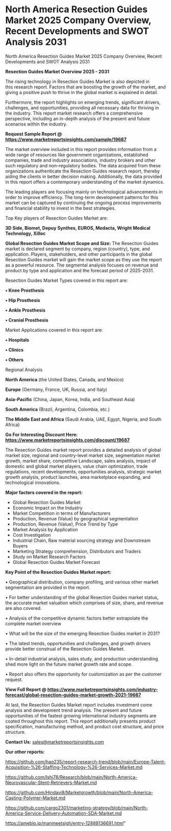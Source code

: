 # North America Resection Guides Market 2025 Company Overview, Recent Developments and SWOT Analysis 2031
North America Resection Guides Market 2025 Company Overview, Recent Developments and SWOT Analysis 2031

<Strong> Resection Guides Market Overview 2025 - 2031</strong>

The rising technology in Resection Guides Market is also depicted in this research report. Factors that are boosting the growth of the market, and giving a positive push to thrive in the global market is explained in detail.

Furthermore, the report highlights on emerging trends, significant drivers, challenges, and opportunities, providing all necessary data for thriving in the industry. This report market research offers a comprehensive perspective, including an in-depth analysis of the present and future scenarios within the industry.

<strong>Request Sample Report @ <a href=https://www.marketreportsinsights.com/sample/19687>https://www.marketreportsinsights.com/sample/19687</a></strong>

The market overview included in this report provides information from a wide range of resources like government organizations, established companies, trade and industry associations, industry brokers and other such regulatory and non-regulatory bodies. The data acquired from these organizations authenticate the Resection Guides research report, thereby aiding the clients in better decision making. Additionally, the data provided in this report offers a contemporary understanding of the market dynamics.

The leading players are focusing mainly on technological advancements in order to improve efficiency. The long-term development patterns for this market can be captured by continuing the ongoing process improvements and financial stability to invest in the best strategies.

Top Key players of Resection Guides Market are:

<strong>3D Side, Biomet, Depuy Synthes, EUROS, Medacta, Wright Medical Technology, Xilloc</strong>

<strong><b>Global Resection Guides Market Scope and Size:</b></strong>
The Resection Guides market is declared segment by company, region (country), type, and application. Players, stakeholders, and other participants in the global Resection Guides market will gain the market scope as they use the report as a powerful resource. The segmental analysis focuses on revenue and product by type and application and the forecast period of 2025-2031.

Resection Guides Market Types covered in this report are:

<strong>• Knee Prosthesis

• Hip Prosthesis

• Ankle Prosthesis

• Cranial Prosthesis</strong>

Market Applications covered in this report are:

<strong>• Hospitals

• Clinics

• Others</strong> 

Regional Analysis

<strong>North America</strong> (the United States, Canada, and Mexico)

<strong>Europe</strong> (Germany, France, UK, Russia, and Italy)

<strong>Asia-Pacific</strong> (China, Japan, Korea, India, and Southeast Asia)

<strong>South America</strong> (Brazil, Argentina, Colombia, etc.)

<strong>The Middle East and Africa</strong> (Saudi Arabia, UAE, Egypt, Nigeria, and South Africa)

<strong>Go For Interesting Discount Here: <a href=https://www.marketreportsinsights.com/discount/19687>https://www.marketreportsinsights.com/discount/19687</a></strong>

The Resection Guides market report provides a detailed analysis of global market size, regional and country-level market size, segmentation market growth, market share, competitive Landscape, sales analysis, impact of domestic and global market players, value chain optimization, trade regulations, recent developments, opportunities analysis, strategic market growth analysis, product launches, area marketplace expanding, and technological innovations.

<strong><b>Major factors covered in the report:</b></strong>
<ul>
  <li>Global Resection Guides Market </li>
  <li>Economic Impact on the Industry</li>
  <li>Market Competition in terms of Manufacturers</li>
  <li>Production, Revenue (Value) by geographical segmentation</li>
  <li>Production, Revenue (Value), Price Trend by Type</li>
  <li>Market Analysis by Application</li>
  <li>Cost Investigation</li>
  <li>Industrial Chain, Raw material sourcing strategy and Downstream Buyers</li>
  <li>Marketing Strategy comprehension, Distributors and Traders</li>
  <li>Study on Market Research Factors</li>
  <li>Global Resection Guides Market Forecast</li>
</ul>

<strong><b>Key Point of the Resection Guides Market report:</b></strong>

• Geographical distribution, company profiling, and various other market segmentation are provided in the report.

• For better understanding of the global Resection Guides market status, the accurate market valuation which comprises of size, share, and revenue are also covered.

• Analysis of the competitive dynamic factors better extrapolate the complete market overview

• What will be the size of the emerging Resection Guides market in 2031?

• The latest trends, opportunities and challenges, and growth drivers provide better construal of the Resection Guides Market.

• In-detail industrial analysis, sales study, and production understanding shed more light on the future market growth rate and scope.

• Report also offers the opportunity for customization as per the customer request.

<strong><b>View Full Report @ <a href=https://www.marketreportsinsights.com/industry-forecast/global-resection-guides-market-growth-2021-19687>https://www.marketreportsinsights.com/industry-forecast/global-resection-guides-market-growth-2021-19687</a></b></strong>


At last, the Resection Guides Market report includes investment come analysis and development trend analysis. The present and future opportunities of the fastest growing international industry segments are coated throughout this report. This report additionally presents product specification, manufacturing method, and product cost structure, and price structure.

<strong>Contact Us:</strong>
sales@marketreportsinsights.com

<strong>Our other reports:</strong>

<a href=https://github.com/haq235/report-research-trend/blob/main/Europe-Talent-Acquisition-%26-Staffing-Technology-%26-Services-Market.md>https://github.com/haq235/report-research-trend/blob/main/Europe-Talent-Acquisition-%26-Staffing-Technology-%26-Services-Market.md</a>

<a href=https://github.com/Ishi78/Research/blob/main/North-America-Neurovascular-Stent-Retrievers-Market.md>https://github.com/Ishi78/Research/blob/main/North-America-Neurovascular-Stent-Retrievers-Market.md</a>

<a href=https://github.com/Hindavi8/Marketgrowth/blob/main/North-America-Casting-Polymer-Market.md>https://github.com/Hindavi8/Marketgrowth/blob/main/North-America-Casting-Polymer-Market.md</a>

<a href=https://github.com/cargo2301/marketing-strategy/blob/main/North-America-Service-Delivery-Automation-SDA-Market.md>https://github.com/cargo2301/marketing-strategy/blob/main/North-America-Service-Delivery-Automation-SDA-Market.md</a>

<a href=https://ameblo.jp/manmeetsigh/entry-12888136691.html>https://ameblo.jp/manmeetsigh/entry-12888136691.html</a>"
